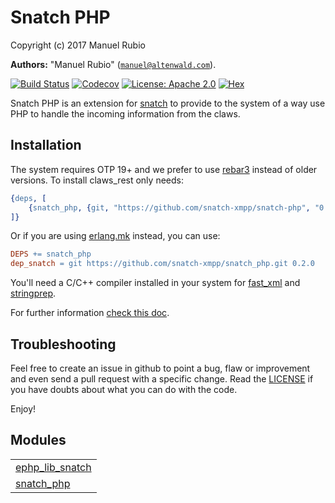 

# Snatch PHP #

Copyright (c) 2017 Manuel Rubio

__Authors:__ "Manuel Rubio" ([`manuel@altenwald.com`](mailto:manuel@altenwald.com)).

[![Build Status](https://img.shields.io/travis/snatch-xmpp/snatch_php/master.svg)](https://travis-ci.org/snatch-xmpp/snatch_php)
[![Codecov](https://img.shields.io/codecov/c/github/snatch-xmpp/snatch_php.svg)](https://codecov.io/gh/snatch-xmpp/snatch_php)
[![License: Apache 2.0](https://img.shields.io/github/license/snatch-xmpp/snatch_php.svg)](https://raw.githubusercontent.com/snatch-xmpp/snatch_php/master/LICENSE)
[![Hex](https://img.shields.io/hexpm/v/snatch_php.svg)](https://hex.pm/packages/snatch_php)

Snatch PHP is an extension for [snatch](https://github.com/snatch-xmpp/snatch) to provide to the system of a way use PHP to handle the incoming information from the claws.

Installation
------------

The system requires OTP 19+ and we prefer to use [rebar3](http://www.rebar3.org) instead of older versions. To install claws_rest only needs:

```erlang
{deps, [
    {snatch_php, {git, "https://github.com/snatch-xmpp/snatch-php", "0.2.0"}}
]}
```

Or if you are using [erlang.mk](https://erlang.mk) instead, you can use:

```Makefile
DEPS += snatch_php 
dep_snatch = git https://github.com/snatch-xmpp/snatch_php.git 0.2.0
```

You'll need a C/C++ compiler installed in your system for [fast_xml](https://github.com/processone/fast_xml) and [stringprep](https://github.com/processone/stringprep).

For further information [check this doc](doc/how-to/snatch_php.md).

Troubleshooting
---------------

Feel free to create an issue in github to point a bug, flaw or improvement and even send a pull request with a specific change. Read the [LICENSE](http://github.com/snatch-xmpp/snatch-php/blob/master/doc/LICENSE) if you have doubts about what you can do with the code.

Enjoy!


## Modules ##


<table width="100%" border="0" summary="list of modules">
<tr><td><a href="http://github.com/snatch-xmpp/snatch-php/blob/master/doc/ephp_lib_snatch.md" class="module">ephp_lib_snatch</a></td></tr>
<tr><td><a href="http://github.com/snatch-xmpp/snatch-php/blob/master/doc/snatch_php.md" class="module">snatch_php</a></td></tr></table>

